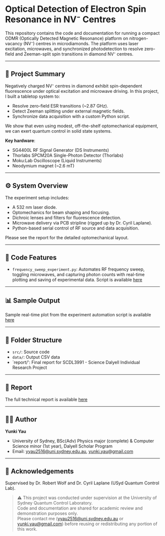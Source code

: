 # Optical Detection of Electron Spin Resonance in NV⁻ Centres

This repository contains the code and documentation for running a compact ODMR (Optically Detected Magnetic Resonance) platform on nitrogen-vacancy (NV⁻) centres in microdiamonds. The platform uses laser excitation, microwaves, and synchronized photodetection to resolve zero-field and Zeeman-split spin transitions in diamond NV⁻ centres.

---

## 🔬 Project Summary

Negatively charged NV⁻ centres in diamond exhibit spin-dependent fluorescence under optical excitation and microwave driving. In this project, I built a tabletop system to:

- Resolve zero-field ESR transitions (~2.87 GHz).
- Detect Zeeman splitting under external magnetic fields.
- Synchronize data acquisition with a custom Python script.

We show that even using modest, off-the-shelf optomechanical equipment, we can exert quantum control in solid state systems.

**Key hardware**:  
- SG4400L RF Signal Generator (DS Instruments)
- Thorlabs SPCM20A Single-Photon Detector (Thorlabs)
- Moku:Lab Oscilloscope (Liquid Instruments)
- Neodymium magnet (~2.6 mT)

---

## ⚙️ System Overview

The experiment setup includes:
- A 532 nm laser diode.
- Optomechanics for beam shaping and focusing.
- Dichroic lenses and filters for fluorescence detection.
- Microwave delivery via PCB stripline (rigged up by Dr. Cyril Laplane).
- Python-based serial control of RF source and data acquisition.

Please see the report for the detailed optomechanical layout.

---

## 🧠 Code Features

- `frequency_sweep_experiment.py`: Automates RF frequency sweep, toggling microwaves, and capturing photon counts with real-time plotting and saving of experimental data. Script is available [here](./src/frequency_sweep_experiment.py)

---

## 📊 Sample Output

Sample real-time plot from the experiment automation script is available [here](./data/1MHz_sweep_10dbm.png)

---

## 📁 Folder Structure

- `src/`: Source code
- `data/`: Output CSV data
- `report/': Final report for SCDL3991 - Science Dalyell Individual Research Project

---

## 📜 Report

The full technical report is available [here](./report/Yunki_Dalyell_Report_23JUNE25.pdf) 

---

## 🧑‍💻 Author

**Yunki Yau**  
- University of Sydney, BSc(Adv) Physics major (complete) & Computer Science minor (1st year), Dalyell Scholar Program
- Email: yyau2516@uni.sydney.edu.au, yunki.yau@gmail.com

---

## 🧪 Acknowledgements

Supervised by Dr. Robert Wolf and Dr. Cyril Laplane (USyd Quantum Control Lab).

> ⚠️ This project was conducted under supervision at the University of Sydney Quantum Control Laboratory.  
> Code and documentation are shared for academic review and demonstration purposes only.  
> Please contact me (yyau2516@uni.sydney.edu.au or yunki.yau@gmail.com) before reusing or redistributing any portion of this work.


